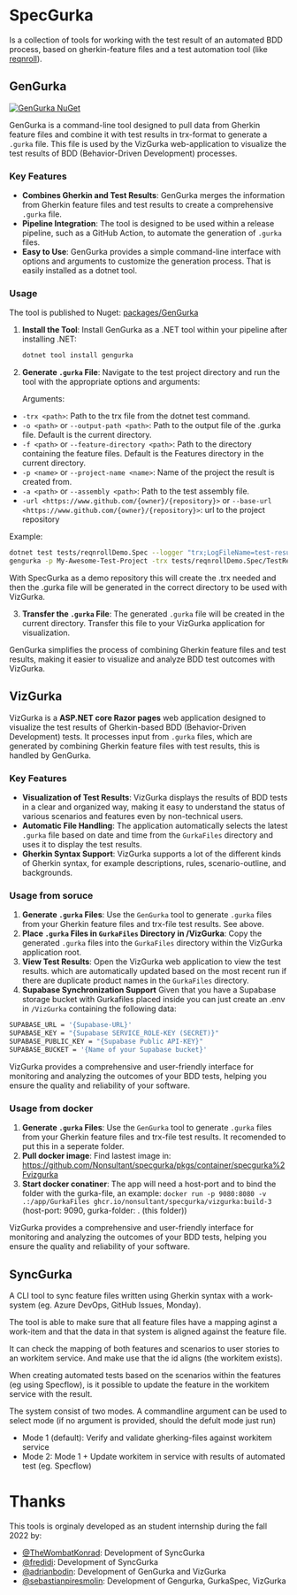 # SpecGurka

Is a collection of tools for working with the test result of an automated BDD process, based on gherkin-feature files and a test automation tool (like [reqnroll](https://reqnroll.net/)).

## GenGurka

[![GenGurka NuGet](https://img.shields.io/nuget/v/gengurka)](https://www.nuget.org/packages/GenGurka)

GenGurka is a command-line tool designed to pull data from Gherkin feature files and combine it with test results in trx-format to generate a `.gurka` file. This file is used by the VizGurka web-application to visualize the test results of BDD (Behavior-Driven Development) processes.

### Key Features

- **Combines Gherkin and Test Results**: GenGurka merges the information from Gherkin feature files and test results to create a comprehensive `.gurka` file.
- **Pipeline Integration**: The tool is designed to be used within a release pipeline, such as a GitHub Action, to automate the generation of `.gurka` files.
- **Easy to Use**: GenGurka provides a simple command-line interface with options and arguments to customize the generation process. That is easily installed as a dotnet tool.

### Usage

The tool is published to Nuget: [packages/GenGurka](https://www.nuget.org/packages/GenGurka)

1. **Install the Tool**: Install GenGurka as a .NET tool within your pipeline after installing .NET:
    
    ```bash
    dotnet tool install gengurka
    ```

2. **Generate `.gurka` File**: Navigate to the test project directory and run the tool with the appropriate options and arguments:

   Arguments:

- `-trx <path>`: Path to the trx file from the dotnet test command.
- `-o <path>` or `--output-path <path>`: Path to the output file of the .gurka file. Default is the current directory.
- `-f <path>` or `--feature-directory <path>`: Path to the directory containing the feature files. Default is the Features directory in the current directory.
- `-p <name>` or `--project-name <name>`: Name of the project the result is created from.
- `-a <path>` or `--assembly <path>`: Path to the test assembly file.
- `-url <https://www.github.com/{owner}/{repository}>` or `--base-url <https://www.github.com/{owner}/{repository}>`: url to the project repository

Example:

```bash
dotnet test tests/reqnrollDemo.Spec --logger "trx;LogFileName=test-results.trx"
gengurka -p My-Awesome-Test-Project -trx tests/reqnrollDemo.Spec/TestResults/test-Results.trx -f tests/ReqnrollDemo.Spec/Features
```

With SpecGurka as a demo repository this will create the .trx needed and then the .gurka file will be generated in the correct directory to be used with VizGurka.

3. **Transfer the `.gurka` File**: The generated `.gurka` file will be created in the current directory. Transfer this file to your VizGurka application for visualization.

GenGurka simplifies the process of combining Gherkin feature files and test results, making it easier to visualize and analyze BDD test outcomes with VizGurka.

## VizGurka

VizGurka is a **ASP.NET core Razor pages** web application designed to visualize the test results of Gherkin-based BDD 
(Behavior-Driven Development) tests. It processes input from `.gurka` files,
which are generated by combining Gherkin feature files with test results, this is handled by GenGurka.

### Key Features

- **Visualization of Test Results**: VizGurka displays the results of BDD tests in a clear and organized way, making it easy to understand the status of various scenarios and features even by non-technical users.
- **Automatic File Handling**: The application automatically selects the latest `.gurka` file based on date and time from the `GurkaFiles` directory and uses it to display the test results.
- **Gherkin Syntax Support**: VizGurka supports a lot of the different kinds of Gherkin syntax, for example descriptions, rules, scenario-outline, and backgrounds.

### Usage from soruce

1. **Generate `.gurka` Files**: Use the `GenGurka` tool to generate `.gurka` files from your Gherkin feature files and trx-file test results. See above.
2. **Place `.gurka` Files in `GurkaFiles` Directory in /VizGurka**: Copy the generated `.gurka` files into the `GurkaFiles` directory within the VizGurka application root.
3. **View Test Results**: Open the VizGurka web application to view the test results. which are automatically updated based on the most recent run if there are duplicate product names in the `GurkaFiles` directory.
4. **Supabase Synchronization Support** Given that you have a Supabase storage bucket with Gurkafiles placed inside you can just create an .env in `/VizGurka` containing the following data:
```bash
SUPABASE_URL = '{Supabase-URL}'
SUPABASE_KEY = "{Supabase SERVICE_ROLE-KEY (SECRET)}"
SUPABASE_PUBLIC_KEY = "{Supabase Public API-KEY}"
SUPABASE_BUCKET = '{Name of your Supabase bucket}'
```

VizGurka provides a comprehensive and user-friendly interface for monitoring and analyzing the outcomes of your BDD tests, helping you ensure the quality and reliability of your software.

### Usage from docker

1. **Generate `.gurka` Files**: Use the `GenGurka` tool to generate `.gurka` files from your Gherkin feature files and trx-file test results. It recomended to put this in a seperate folder.
2. **Pull docker image**: Find lastest image in: https://github.com/Nonsultant/specgurka/pkgs/container/specgurka%2Fvizgurka
4. **Start docker conatiner**: The app will need a host-port and to bind the folder with the gurka-file, an example:  `docker run -p 9080:8080 -v .:/app/GurkaFiles ghcr.io/nonsultant/specgurka/vizgurka:build-3` (host-port: 9090, gurka-folder: . (this folder))

VizGurka provides a comprehensive and user-friendly interface for monitoring and analyzing the outcomes of your BDD tests, helping you ensure the quality and reliability of your software.

## SyncGurka

A CLI tool to sync feature files written using Gherkin syntax with a work-system (eg. Azure DevOps, GitHub Issues, Monday).

The tool is able to make sure that all feature files have a mapping aginst a work-item and that the data in that system is aligned against the feature file.

It can check the mapping of both features and scenarios to user stories to an workitem service. And make use that the id aligns (the workitem exists).

When creating automated tests based on the scenarios within the features (eg using Specflow), is it possible to update the feature in the workitem service with the result.

The system consist of two modes. A commandline argument can be used to select mode (if no argument is provided, should the defult mode just run)
* Mode 1 (default): Verify and validate gherking-files against workitem service
* Mode 2: Mode 1 + Update workitem in service with results of automated test (eg. Specflow)

# Thanks

This tools is orginaly developed as an student internship during the fall 2022 by:

* [@TheWombatKonrad](https://github.com/TheWombatKonrad): Development of SyncGurka
* [@fredidi](https://github.com/fredidi): Development of SyncGurka
* [@adrianbodin](https://github.com/adrianbodin): Development of GenGurka and VizGurka
* [@sebastianpiresmolin](https://github.com/sebastianpiresmolin): Development of Gengurka, GurkaSpec, VizGurka

